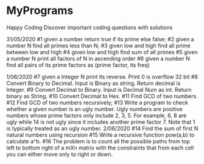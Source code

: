 # MyPrograms
Happy Coding
Discover important coding questions with solutions

31/05/2020
#1 given a number return true if its prime else false;
#2 given a number N find all primes less than N;
#3 given low and high find all prime between low and high
#4 given low and high find sum of all primes
#5 given a number N print all factors of N in ascending order
#6 given a number N find all pairs of its prime factors as (prime factor, its freq)

1/06/2020
#7 given a Integer N print its reverse. Print 0 is overflow 32 bit
#8 Convert Binary to Decimal. Input is Binary as string. Return decimal is Integer.
#9 Convert Decimal to Binary. Input is Decimal Num as int. Return binary as String.
#10 Convert Decimal to Hex.
#11 Find GCD of two numbers.
#12 Find GCD of two numbers recursively;
#13 Write a program to check whether a given number is an ugly number. Ugly numbers are positive numbers whose prime factors only include 2, 3, 5. For example, 6, 8 are ugly while 14 is not ugly since it includes another prime factor 7. Note that 1 is typically treated as an ugly number.
2/06/2020
#14 Find the sum of first N natural numbers using recursion
#15 Write a recursive function pow(a,b) to calculate a^b.
#16 The problem is to count all the possible paths from top left to bottom right of a mXn matrix with the constraints that from each cell you can either move only to right or down.

